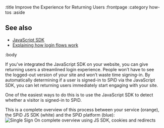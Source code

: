 :title Improve the Experience for Returning Users
:frontpage
:category how-tos
:aside

## See also

- [JavaScript SDK](/sdks/javascript/)
- [Explaining how login flows work](/login-flows/)

:body

If you’ve integrated the JavaScript SDK on your website, you can give returning users a streamlined login experience. 
People won’t have to see the logged-out version of your site and won’t waste time signing-in. By automatically 
determining if a user is signed-in to SPiD via the JavaScript SDK, you can let returning users immediately start 
engaging with your site.

One of the easiest ways to do this is to use the JavaScript SDK to detect whether a visitor is signed-in to SPiD. 

This is a complete overview of this process between your service (orange), the SPiD JS SDK (white) and the 
SPiD platform (blue):
![Single Sign On complete overview using JS SDK, cookies and redirects](/images/sso-usecases.png)
